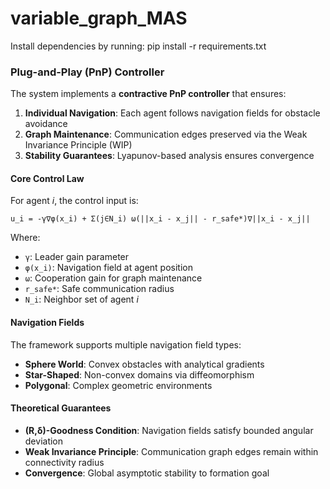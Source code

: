 # variable_graph_MAS
Install dependencies by running: 
    pip install -r requirements.txt
### Plug-and-Play (PnP) Controller

The system implements a **contractive PnP controller** that ensures:

1. **Individual Navigation**: Each agent follows navigation fields for obstacle avoidance
2. **Graph Maintenance**: Communication edges preserved via the Weak Invariance Principle (WIP)
3. **Stability Guarantees**: Lyapunov-based analysis ensures convergence

#### Core Control Law

For agent *i*, the control input is:

```
u_i = -γ∇φ(x_i) + Σ(j∈N_i) ω(||x_i - x_j|| - r_safe*)∇||x_i - x_j||
```

Where:
- `γ`: Leader gain parameter
- `φ(x_i)`: Navigation field at agent position
- `ω`: Cooperation gain for graph maintenance
- `r_safe*`: Safe communication radius
- `N_i`: Neighbor set of agent *i*

#### Navigation Fields

The framework supports multiple navigation field types:

- **Sphere World**: Convex obstacles with analytical gradients
- **Star-Shaped**: Non-convex domains via diffeomorphism
- **Polygonal**: Complex geometric environments

#### Theoretical Guarantees

- **(R,δ)-Goodness Condition**: Navigation fields satisfy bounded angular deviation
- **Weak Invariance Principle**: Communication graph edges remain within connectivity radius
- **Convergence**: Global asymptotic stability to formation goal

